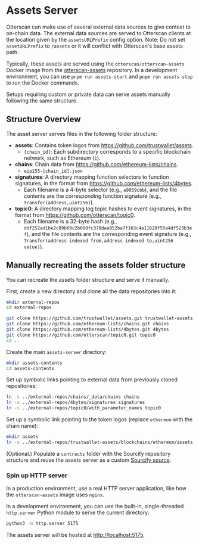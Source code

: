# Assets Server

Otterscan can make use of several external data sources to give context to on-chain data. The external data sources are served to Otterscan clients at the location given by the `assetsURLPrefix` config option.  Note: Do not set `assetURLPrefix` to `/assets` or it will conflict with Otterscan's base assets path.

Typically, these assets are served using the `otterscan/otterscan-assets` Docker image from the [otterscan-assets](https://github.com/otterscan/otterscan-assets) repository. In a development environment, you can use `pnpm run assets-start` and `pnpm run assets-stop` to run the Docker commands.

Setups requiring custom or private data can serve assets manually following the same structure.

## Structure Overview

The asset server serves files in the following folder structure:

* **assets**: Contains token logos from <https://github.com/trustwallet/assets>.
  * `[chain_id]`: Each subdirectory corresponds to a specific blockchain network, such as Ethereum (`1`).
* **chains**: Chain data from <https://github.com/ethereum-lists/chains>.
  * `eip155-[chain_id].json`
* **signatures**: A directory mapping function selectors to function signatures, in the format from <https://github.com/ethereum-lists/4bytes>.
  * Each filename is a 4-byte selector (e.g., `a9059cbb`), and the file contents are the corresponding function signature (e.g., `transfer(address,uint256)`).
* **topic0**: A directory mapping log topic hashes to event signatures, in the format from <https://github.com/otterscan/topic0>.
  * Each filename is a 32-byte hash (e.g., `ddf252ad1be2c89b69c2b068fc378daa952ba7f163c4a11628f55a4df523b3ef`), and the file contents are the corresponding event signature (e.g., `Transfer(address indexed from,address indexed to,uint256 value)`).

## Manually recreating the assets folder structure

You can recreate the assets folder structure and serve it manually.

First, create a new directory and clone all the data repositories into it:
```bash
mkdir external-repos
cd external-repos

git clone https://github.com/trustwallet/assets.git trustwallet-assets
git clone https://github.com/ethereum-lists/chains.git chains
git clone https://github.com/ethereum-lists/4bytes.git 4bytes
git clone https://github.com/otterscan/topic0.git topic0
cd ..
```

Create the main `assets-server` directory:

```bash
mkdir assets-contents
cd assets-contents
```

Set up symbolic links pointing to external data from previously cloned repositories:

```bash
ln -s ../external-repos/chains/_data/chains chains
ln -s ../external-repos/4bytes/signatures signatures
ln -s ../external-repos/topic0/with_parameter_names topic0
```

Set up a symbolic link pointing to the token logos (replace `ethereum` with the chain name):
```bash
mkdir assets
ln -s ../external-repos/trustwallet-assets/blockchains/ethereum/assets ./assets/1
```

(Optional.) Populate a `contracts` folder with the Sourcify repository structure and reuse the assets server as a custom [Sourcify source](../contract-verification/self-hosted-sourcify/setup.md#otterscan-configuration).

### Spin up HTTP server

In a production environment, use a real HTTP server application, like how the `otterscan-assets` image uses `nginx`.

In a development environment, you can use the built-in, single-threaded `http.server` Python module to serve the current directory:

```bash
python3 -m http.server 5175
```

The assets server will be hosted at <http://localhost:5175>.

